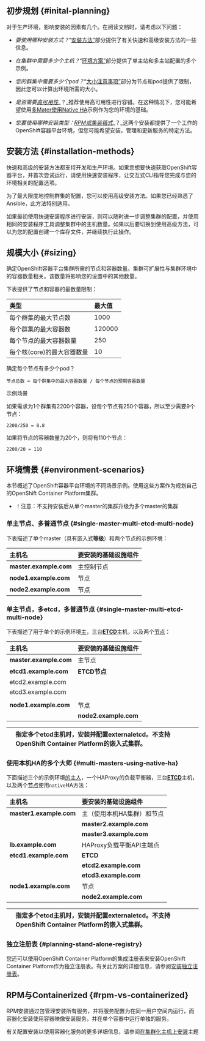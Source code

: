 ## 初步规划 {#inital-planning}

对于生产环境，影响安装的因素有几个。在阅读文档时，请考虑以下问题：

* _要使用哪种安装方式？_“[安装方法”](https://docs.openshift.com/container-platform/3.5/install_config/install/planning.html#installation-methods)部分提供了有关快速和高级安装方法的一些信息。

* _在集群中需要多少个主机？_“[环境方案”](https://docs.openshift.com/container-platform/3.5/install_config/install/planning.html#environment-scenarios)部分提供了单主站和多主站配置的多个示例。

* _您的群集中需要多少个pod？_“[大小注意事项”](https://docs.openshift.com/container-platform/3.5/install_config/install/planning.html#sizing)部分为节点和pod提供了限制，因此您可以计算出环境所需的大小。

* _是否需要_[_高可用性_](https://docs.openshift.com/container-platform/3.5/admin_guide/high_availability.html#admin-guide-high-availability)_？_推荐使用高可用性进行容错。在这种情况下，您可能希望使用[多Mater](https://docs.openshift.com/container-platform/3.5/install_config/install/planning.html#multi-masters-using-native-ha)[使用Native HA](https://docs.openshift.com/container-platform/3.5/install_config/install/planning.html#multi-masters-using-native-ha)示例作为您的环境的基础。

* _您要使用哪种安装类型：_[_RPM或集装箱式_](https://docs.openshift.com/container-platform/3.5/install_config/install/planning.html#rpm-vs-containerized)_？_这两个安装都提供了一个工作的OpenShift容器平台环境，但您可能希望安装，管理和更新服务的特定方法。

## 安装方法 {#installation-methods}

快速和高级的安装方法都支持开发和生产环境。如果您想要快速获取OpenShift容器平台，并首次尝试运行，请使用快速安装程序，让交互式CLI指导您完成与您的环境相关的配置选项。

为了最大限度地控制群集的配置，您可以使用高级安装方法。如果您已经熟悉了Ansible，此方法特别适用。

如果最初使用快速安装程序进行安装，则可以随时进一步调整集群的配置，并使用相同的安装程序工具调整集群中的主机数量。如果以后要切换到使用高级方法，可以为您的配置创建一个库存文件，并继续执行此操作。

## 规模大小 {#sizing}

确定OpenShift容器平台集群所需的节点和容器数量。集群可扩展性与集群环境中的容器数量相关。该数量将影响您的设置中的其他数量。

下表提供了节点和容器的最数量限制：

| 类型 | 最大值 |
| :--- | :--- |
| 每个群集的最大节点数 | 1000 |
| 每个群集的最大容器数 | 120000 |
| 每个节点的最大容器数量 | 250 |
| 每个核\(core\)的最大容器数量 | 10 |

确定每个节点有多少个pod？

```
节点总数 = 每个群集中的最大容器数量 / 每个节点的预期容器数量
```

示例场景

如果需求为1个群集有2200个容器，设每个节点有250个容器，所以至少需要9个节点：

```
2200/250 = 8.8
```

如果将节点的容器数量为20个，则将有110个节点：

```
2200/20 = 110
```

## 环境情景 {#environment-scenarios}

本节概述了OpenShift容器平台环境的不同场景示例。使用这些方案作为规划自己的OpenShift Container Platform集群。

* ！注意：不支持安装后从单个master的集群升级为多个master的集群

### 单主节点、多普通节点 {#single-master-multi-etcd-multi-node}

下表描述了单个master（具有嵌入式**等级**）和两个节点的示例环境：

| 主机名 | 要安装的基础设施组件 |
| :--- | :--- |
| **master.example.com** | 主控制节点 |
| **node1.example.com** | 节点 |
| **node2.example.com** | 节点 |

### 单主节点，多etcd，多普通节点 {#single-master-multi-etcd-multi-node}

下表描述了用于单个的示例环境[主](https://docs.openshift.com/container-platform/3.5/architecture/infrastructure_components/kubernetes_infrastructure.html#master)，三台[**ETCD**](https://docs.openshift.com/container-platform/3.5/architecture/infrastructure_components/kubernetes_infrastructure.html#master)主机，以及两个[节点](https://docs.openshift.com/container-platform/3.5/architecture/infrastructure_components/kubernetes_infrastructure.html#node)：

| 主机名 | 要安装的基础设施组件 |
| :--- | :--- |
| **master.example.com** | 主节点 |
| **etcd1.example.com** | **ETCD节点** |
| etcd2.example.com |  |
| etcd3.example.com |  |
|  |  |
| **node1.example.com** | 节点 |
|  | **node2.example.com** |

|  | 指定多个**etcd**主机时，安装并配置external**etcd**。不支持OpenShift Container Platform的嵌入式**集群**。 |
| :--- | :--- |


### 使用本机HA的多个大师 {#multi-masters-using-native-ha}

下面描述三个的示例环境[的主人](https://docs.openshift.com/container-platform/3.5/architecture/infrastructure_components/kubernetes_infrastructure.html#master)，一个HAProxy的负载平衡器，三台[**ETCD**](https://docs.openshift.com/container-platform/3.5/architecture/infrastructure_components/kubernetes_infrastructure.html#master)主机，以及两个[节点](https://docs.openshift.com/container-platform/3.5/architecture/infrastructure_components/kubernetes_infrastructure.html#node)使用`native`HA方法：

| 主机名 | 要安装的基础设施组件 |
| :--- | :--- |
| **master1.example.com** | 主（使用本机HA集群）和节点 |
|  | **master2.example.com** |
|  | **master3.example.com** |
| **lb.example.com** | HAProxy负载平衡API主端点 |
| **etcd1.example.com** | **ETCD** |
|  | **etcd2.example.com** |
|  | **etcd3.example.com** |
| **node1.example.com** | 节点 |
|  | **node2.example.com** |

|  | 指定多个**etcd**主机时，安装并配置external**etcd**。不支持OpenShift Container Platform的嵌入式**集群**。 |
| :--- | :--- |


### 独立注册表 {#planning-stand-alone-registry}

您还可以使用OpenShift Container Platform的集成注册表来安装OpenShift Container Platform作为独立注册表。有关此方案的详细信息，请参阅[安装独立注册表](https://docs.openshift.com/container-platform/3.5/install_config/install/stand_alone_registry.html#install-config-installing-stand-alone-registry)。

## RPM与Containerized {#rpm-vs-containerized}

RPM安装通过包管理安装所有服务，并将服务配置为在同一用户空间内运行，而容器化安装使用容器映像安装服务，并在单个容器中运行单独的服务。

有关配置安装以使用容器化服务的更多详细信息，请参阅[在集群化主机上安装](https://docs.openshift.com/container-platform/3.5/install_config/install/rpm_vs_containerized.html#install-config-install-rpm-vs-containerized)主题

